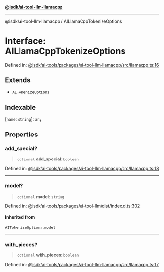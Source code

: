 [**@isdk/ai-tool-llm-llamacpp**](../README.md)

***

[@isdk/ai-tool-llm-llamacpp](../globals.md) / AILlamaCppTokenizeOptions

# Interface: AILlamaCppTokenizeOptions

Defined in: [@isdk/ai-tools/packages/ai-tool-llm-llamacpp/src/llamacpp.ts:16](https://github.com/isdk/ai-tool-llm-llamacpp.js/blob/36832ad8b482c3073a371029074008b9f0db3472/src/llamacpp.ts#L16)

## Extends

- `AITokenizeOptions`

## Indexable

\[`name`: `string`\]: `any`

## Properties

### add\_special?

> `optional` **add\_special**: `boolean`

Defined in: [@isdk/ai-tools/packages/ai-tool-llm-llamacpp/src/llamacpp.ts:18](https://github.com/isdk/ai-tool-llm-llamacpp.js/blob/36832ad8b482c3073a371029074008b9f0db3472/src/llamacpp.ts#L18)

***

### model?

> `optional` **model**: `string`

Defined in: @isdk/ai-tools/packages/ai-tool-llm/dist/index.d.ts:302

#### Inherited from

`AITokenizeOptions.model`

***

### with\_pieces?

> `optional` **with\_pieces**: `boolean`

Defined in: [@isdk/ai-tools/packages/ai-tool-llm-llamacpp/src/llamacpp.ts:17](https://github.com/isdk/ai-tool-llm-llamacpp.js/blob/36832ad8b482c3073a371029074008b9f0db3472/src/llamacpp.ts#L17)
